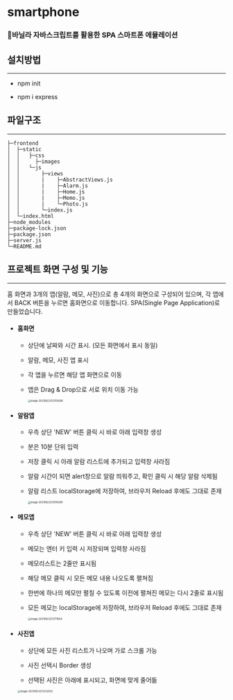 # smartphone
### 📱바닐라 자바스크립트를 활용한 SPA 스마트폰 에뮬레이션



## 설치방법

-----

- npm init

- npm i express



## 파일구조

----

```
├─frontend
│  ├─static
│  │   ├─css
│  │	 ├─images
│  │   └─js  
│  │       ├─views
│  │       |    ├─AbstractViews.js
│  │       |    ├─Alarm.js
│  │       |    ├─Home.js
│  │       |    ├─Memo.js
│  │       |    └─Photo.js
│  │       └─index.js
│  └─index.html
├─node_modules
├─package-lock.json
├─package.json
├─server.js
└─README.md

```



## 프로젝트 화면 구성 및 기능

-----

홈 화면과 3개의 앱(알람, 메모, 사진)으로 총 4개의 화면으로 구성되어 있으며, 
각 앱에서 BACK 버튼을 누르면 홈화면으로 이동합니다.
SPA(Single Page Application)로 만들었습니다.

- #### **홈화면**

  - 상단에 날짜와 시간 표시. (모든 화면에서 표시 동일)

  - 알람, 메모, 사진 앱 표시

  - 각 앱을 누르면 해당 앱 화면으로 이동

  - 앱은 Drag & Drop으로 서로 위치 이동 가능

    <img src="/Users/ahntoday/Library/Application Support/typora-user-images/image-20210823212709266.png" alt="image-20210823212709266" style="zoom:40%;" />



- #### **알람앱**

  - 우측 상단 'NEW' 버튼 클릭 시 바로 아래 입력창 생성

  - 분은 10분 단위 입력

  - 저장 클릭 시 아래 알람 리스트에 추가되고 입력창 사라짐

  - 알람 시간이 되면 alert창으로 알람 띄워주고, 확인 클릭 시 해당 알람 삭제됨

  - 알람 리스트 localStorage에 저장하여, 브라우저 Reload 후에도 그대로 존재

    <img src="/Users/ahntoday/Library/Application Support/typora-user-images/image-20210823212910289.png" alt="image-20210823212910289" style="zoom:40%;" />

  

- #### **메모앱**

  - 우측 상단 'NEW' 버튼 클릭 시 바로 아래 입력창 생성

  - 메모는 엔터 키 입력 시 저장되며 입력창 사라짐

  - 메모리스트는 2줄만 표시됨

  - 해당 메모 클릭 시 모든 메모 내용 나오도록 펼쳐짐

  - 한번에 하나의 메모만 펼칠 수 있도록 이전에 펼쳐진 메모는 다시 2줄로 표시됨

  - 모든 메모는 localStorage에 저장하여, 브라우저 Reload 후에도 그대로 존재

    <img src="/Users/ahntoday/Library/Application Support/typora-user-images/image-20210823213711644.png" alt="image-20210823213711644" style="zoom:40%;" />



- #### **사진앱**

  - 상단에 모든 사진 리스트가 나오며 가로 스크롤 가능

  - 사진 선택시 Border 생성
  - 선택된 사진은 아래에 표시되고, 화면에 맞게 줄어듦

  <img src="/Users/ahntoday/Library/Application Support/typora-user-images/image-20210823213332502.png" alt="image-20210823213332502" style="zoom:40%;" />
